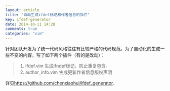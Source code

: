 ```yaml
---
layout: article
title: "自动生成ifdef标记和作者信息的插件"
key: ifdef-generator
date: 2014-10-11 14:28
comments: true
categories: "vim"
---
```


  针对团队开发为了统一代码风格往往有比较严格的代码规范。为了自动化的生成一些不变的内容，写了如下两个插件（有的是改动）：

> 1. ifdef.vim 生成ifndef标记，防止重复包含。
> 2. author_info.vim 生成更新作者信息版权声明

  详见<https://github.com/chenxiaohui/ifdef_generator>.